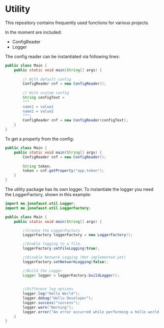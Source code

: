 # Utility

This repository contains frequently used functions for various projects. 

In the moment are included: 
- ConfigReader
- Logger

The config reader can be instantiated via following lines:

````java
public class Main {
    public static void main(String[] args) {
        
        // With default config
        ConfigReader cnf = new ConfigReader();
        
        // With custom config
        String configText = 
        """
        name1 = value1
        name2 = value2        
        """;
        ConfigReader cnf = new ConfigReader(configText);
    }
}
````

To get a property from the config:

````java
public class Main {
    public static void main(String[] args) {
        ConfigReader cnf = new ConfigReader();
        
        String token;
        token = cnf.getProperty("app.token");
    }
}
````


The utility package has its own logger. 
To instantiate the logger you need the LoggerFactory, shown in this example:

```java
import me.jonafaust.util.Logger;
import me.jonafaust.util.LoggerFactory;

public class Main {
    public static void main(String[] args) {

        //Create the LoggerFactory
        LoggerFactory loggerFactory = new LoggerFactory();

        //Enable logging to a file. 
        loggerFactory.setFileLogging(true);

        //Disable Network Logging (Not implemented yet)
        loggerFactory.setNetworkLogging(false);

        //Build the Logger 
        Logger logger = loggerFactory.buildLogger();
        
        
        //Different log options
        logger.log("Hello World");
        logger.debug("Hello Developer");
        logger.success("success");
        logger.warn("Warning");
        logger.error("An error occurred while performing a hello world application");
    }
}

```